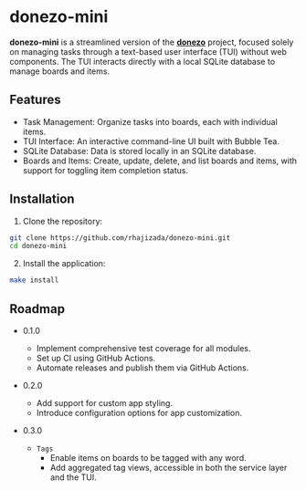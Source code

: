 # donezo-mini

**donezo-mini** is a streamlined version of the
[**donezo**](https://github.com/rhajizada/donezo.git) project, focused solely on
managing tasks through a text-based user interface (TUI) without web components.
The TUI interacts directly with a local SQLite database to manage boards and items.

## Features

- Task Management: Organize tasks into boards, each with individual items.
- TUI Interface: An interactive command-line UI built with Bubble Tea.
- SQLite Database: Data is stored locally in an SQLite database.
- Boards and Items: Create, update, delete, and list boards and items, with
  support for toggling item completion status.

## Installation

1. Clone the repository:

```bash
git clone https://github.com/rhajizada/donezo-mini.git
cd donezo-mini
```

2. Install the application:

```bash
make install
```

## Roadmap

- 0.1.0

  - Implement comprehensive test coverage for all modules.
  - Set up CI using GitHub Actions.
  - Automate releases and publish them via GitHub Actions.

- 0.2.0

  - Add support for custom app styling.
  - Introduce configuration options for app customization.

- 0.3.0
  - `Tags`
    - Enable items on boards to be tagged with any word.
    - Add aggregated tag views, accessible in both the service layer and the TUI.
